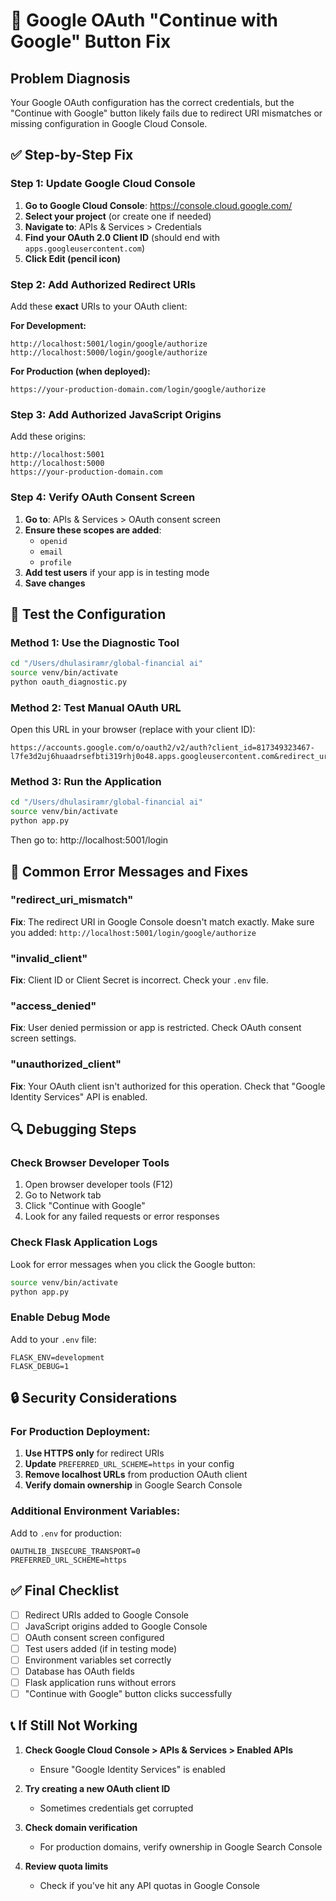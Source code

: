 # 🔧 Google OAuth "Continue with Google" Button Fix

## Problem Diagnosis
Your Google OAuth configuration has the correct credentials, but the "Continue with Google" button likely fails due to redirect URI mismatches or missing configuration in Google Cloud Console.

## ✅ Step-by-Step Fix

### Step 1: Update Google Cloud Console

1. **Go to Google Cloud Console**: https://console.cloud.google.com/
2. **Select your project** (or create one if needed)
3. **Navigate to**: APIs & Services > Credentials
4. **Find your OAuth 2.0 Client ID** (should end with `apps.googleusercontent.com`)
5. **Click Edit (pencil icon)**

### Step 2: Add Authorized Redirect URIs

Add these **exact** URIs to your OAuth client:

**For Development:**
```
http://localhost:5001/login/google/authorize
http://localhost:5000/login/google/authorize
```

**For Production (when deployed):**
```
https://your-production-domain.com/login/google/authorize
```

### Step 3: Add Authorized JavaScript Origins

Add these origins:
```
http://localhost:5001
http://localhost:5000
https://your-production-domain.com
```

### Step 4: Verify OAuth Consent Screen

1. **Go to**: APIs & Services > OAuth consent screen
2. **Ensure these scopes are added**:
   - `openid`
   - `email` 
   - `profile`
3. **Add test users** if your app is in testing mode
4. **Save changes**

## 🧪 Test the Configuration

### Method 1: Use the Diagnostic Tool
```bash
cd "/Users/dhulasiramr/global-financial ai"
source venv/bin/activate
python oauth_diagnostic.py
```

### Method 2: Test Manual OAuth URL
Open this URL in your browser (replace with your client ID):
```
https://accounts.google.com/o/oauth2/v2/auth?client_id=817349323467-l7fe3d2uj6huaadrsefbti319rhj0o48.apps.googleusercontent.com&redirect_uri=http://localhost:5001/login/google/authorize&response_type=code&scope=openid%20email%20profile&state=test
```

### Method 3: Run the Application
```bash
cd "/Users/dhulasiramr/global-financial ai"
source venv/bin/activate
python app.py
```

Then go to: http://localhost:5001/login

## 🐛 Common Error Messages and Fixes

### "redirect_uri_mismatch"
**Fix**: The redirect URI in Google Console doesn't match exactly. Make sure you added:
`http://localhost:5001/login/google/authorize`

### "invalid_client"
**Fix**: Client ID or Client Secret is incorrect. Check your `.env` file.

### "access_denied" 
**Fix**: User denied permission or app is restricted. Check OAuth consent screen settings.

### "unauthorized_client"
**Fix**: Your OAuth client isn't authorized for this operation. Check that "Google Identity Services" API is enabled.

## 🔍 Debugging Steps

### Check Browser Developer Tools
1. Open browser developer tools (F12)
2. Go to Network tab
3. Click "Continue with Google"
4. Look for any failed requests or error responses

### Check Flask Application Logs
Look for error messages when you click the Google button:
```bash
source venv/bin/activate
python app.py
```

### Enable Debug Mode
Add to your `.env` file:
```
FLASK_ENV=development
FLASK_DEBUG=1
```

## 🔒 Security Considerations

### For Production Deployment:
1. **Use HTTPS only** for redirect URIs
2. **Update** `PREFERRED_URL_SCHEME=https` in your config
3. **Remove localhost URLs** from production OAuth client
4. **Verify domain ownership** in Google Search Console

### Additional Environment Variables:
Add to `.env` for production:
```
OAUTHLIB_INSECURE_TRANSPORT=0
PREFERRED_URL_SCHEME=https
```

## ✅ Final Checklist

- [ ] Redirect URIs added to Google Console
- [ ] JavaScript origins added to Google Console  
- [ ] OAuth consent screen configured
- [ ] Test users added (if in testing mode)
- [ ] Environment variables set correctly
- [ ] Database has OAuth fields
- [ ] Flask application runs without errors
- [ ] "Continue with Google" button clicks successfully

## 📞 If Still Not Working

1. **Check Google Cloud Console > APIs & Services > Enabled APIs**
   - Ensure "Google Identity Services" is enabled

2. **Try creating a new OAuth client ID**
   - Sometimes credentials get corrupted

3. **Check domain verification**
   - For production domains, verify ownership in Google Search Console

4. **Review quota limits**
   - Check if you've hit any API quotas in Google Console
